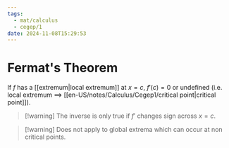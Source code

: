 ```yaml
---
tags:
  - mat/calculus
  - cegep/1
date: 2024-11-08T15:29:53
---
```


# Fermat's Theorem

If $f$ has a [[extremum|local extremum]] at $x = c$, $f'(c) = 0$ or undefined (i.e. local extremum $\implies$ [[en-US/notes/Calculus/Cegep1/critical point|critical point]]).

> [!warning] The inverse is only true if $f'$ changes sign across $x = c$.

> [!warning] Does not apply to global extrema which can occur at non critical points.
